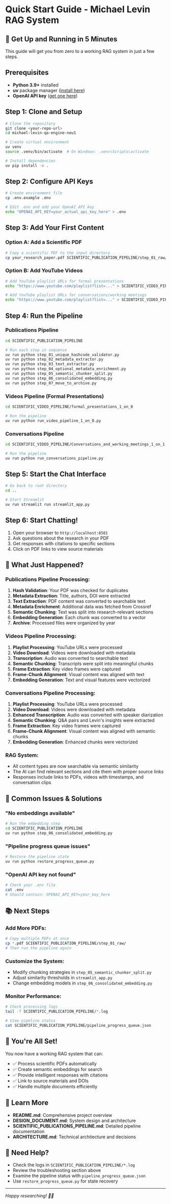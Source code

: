 # Quick Start Guide - Michael Levin RAG System

## 🚀 Get Up and Running in 5 Minutes

This guide will get you from zero to a working RAG system in just a few steps.

## Prerequisites

- **Python 3.9+** installed
- **uv** package manager ([install here](https://docs.astral.sh/uv/))
- **OpenAI API key** ([get one here](https://platform.openai.com/api-keys))

## Step 1: Clone and Setup

```bash
# Clone the repository
git clone <your-repo-url>
cd michael-levin-qa-engine-neu1

# Create virtual environment
uv venv
source .venv/bin/activate  # On Windows: .venv\Scripts\activate

# Install dependencies
uv pip install -e .
```

## Step 2: Configure API Keys

```bash
# Create environment file
cp .env.example .env

# Edit .env and add your OpenAI API key
echo "OPENAI_API_KEY=your_actual_api_key_here" > .env
```

## Step 3: Add Your First Content

### Option A: Add a Scientific PDF
```bash
# Copy a scientific PDF to the input directory
cp your_research_paper.pdf SCIENTIFIC_PUBLICATION_PIPELINE/step_01_raw/
```

### Option B: Add YouTube Videos
```bash
# Add YouTube playlist URLs for formal presentations
echo "https://www.youtube.com/playlist?list=..." > SCIENTIFIC_VIDEO_PIPELINE/formal_presentations_1_on_0/step_01_raw/youtube_playlist.txt

# Add YouTube playlist URLs for conversations/working meetings
echo "https://www.youtube.com/playlist?list=..." > SCIENTIFIC_VIDEO_PIPELINE/Conversations_and_working_meetings_1_on_1/step_01_raw/youtube_playlist.txt
```

## Step 4: Run the Pipeline

### Publications Pipeline
```bash
cd SCIENTIFIC_PUBLICATION_PIPELINE

# Run each step in sequence
uv run python step_01_unique_hashcode_validator.py
uv run python step_02_metadata_extractor.py
uv run python step_03_text_extractor.py
uv run python step_04_optional_metadata_enrichment.py
uv run python step_05_semantic_chunker_split.py
uv run python step_06_consolidated_embedding.py
uv run python step_07_move_to_archive.py
```

### Videos Pipeline (Formal Presentations)
```bash
cd SCIENTIFIC_VIDEO_PIPELINE/formal_presentations_1_on_0

# Run the pipeline
uv run python run_video_pipeline_1_on_0.py
```

### Conversations Pipeline
```bash
cd SCIENTIFIC_VIDEO_PIPELINE/Conversations_and_working_meetings_1_on_1

# Run the pipeline
uv run python run_conversations_pipeline.py
```

## Step 5: Start the Chat Interface

```bash
# Go back to root directory
cd ..

# Start Streamlit
uv run streamlit run streamlit_app.py
```

## Step 6: Start Chatting!

1. Open your browser to `http://localhost:8501`
2. Ask questions about the research in your PDF
3. Get responses with citations to specific sections
4. Click on PDF links to view source materials

## 🎯 What Just Happened?

### Publications Pipeline Processing:
1. **Hash Validation**: Your PDF was checked for duplicates
2. **Metadata Extraction**: Title, authors, DOI were extracted
3. **Text Extraction**: PDF content was converted to searchable text
4. **Metadata Enrichment**: Additional data was fetched from Crossref
5. **Semantic Chunking**: Text was split into research-relevant sections
6. **Embedding Generation**: Each chunk was converted to a vector
7. **Archive**: Processed files were organized by year

### Videos Pipeline Processing:
1. **Playlist Processing**: YouTube URLs were processed
2. **Video Download**: Videos were downloaded with metadata
3. **Transcription**: Audio was converted to searchable text
4. **Semantic Chunking**: Transcripts were split into meaningful chunks
5. **Frame Extraction**: Key video frames were captured
6. **Frame-Chunk Alignment**: Visual content was aligned with text
7. **Embedding Generation**: Text and visual features were vectorized

### Conversations Pipeline Processing:
1. **Playlist Processing**: YouTube URLs were processed
2. **Video Download**: Videos were downloaded with metadata
3. **Enhanced Transcription**: Audio was converted with speaker diarization
4. **Semantic Chunking**: Q&A pairs and Levin's insights were extracted
5. **Frame Extraction**: Key video frames were captured
6. **Frame-Chunk Alignment**: Visual content was aligned with semantic chunks
7. **Embedding Generation**: Enhanced chunks were vectorized

### RAG System:
- All content types are now searchable via semantic similarity
- The AI can find relevant sections and cite them with proper source links
- Responses include links to PDFs, videos with timestamps, and conversation clips

## 🔧 Common Issues & Solutions

### "No embeddings available"
```bash
# Run the embedding step
cd SCIENTIFIC_PUBLICATION_PIPELINE
uv run python step_06_consolidated_embedding.py
```

### "Pipeline progress queue issues"
```bash
# Restore the pipeline state
uv run python restore_progress_queue.py
```

### "OpenAI API key not found"
```bash
# Check your .env file
cat .env
# Should contain: OPENAI_API_KEY=your_key_here
```

## 📚 Next Steps

### Add More PDFs:
```bash
# Copy multiple PDFs at once
cp *.pdf SCIENTIFIC_PUBLICATION_PIPELINE/step_01_raw/
# Then run the pipeline again
```

### Customize the System:
- Modify chunking strategies in `step_05_semantic_chunker_split.py`
- Adjust similarity thresholds in `streamlit_app.py`
- Change embedding models in `step_06_consolidated_embedding.py`

### Monitor Performance:
```bash
# Check processing logs
tail -f SCIENTIFIC_PUBLICATION_PIPELINE/*.log

# View pipeline status
cat SCIENTIFIC_PUBLICATION_PIPELINE/pipeline_progress_queue.json
```

## 🎉 You're All Set!

You now have a working RAG system that can:
- ✅ Process scientific PDFs automatically
- ✅ Create semantic embeddings for search
- ✅ Provide intelligent responses with citations
- ✅ Link to source materials and DOIs
- ✅ Handle multiple documents efficiently

## 📖 Learn More

- **README.md**: Comprehensive project overview
- **DESIGN_DOCUMENT.md**: System design and architecture
- **SCIENTIFIC_PUBLICATIONS_PIPELINE.md**: Detailed pipeline documentation
- **ARCHITECTURE.md**: Technical architecture and decisions

## 🤝 Need Help?

- Check the logs in `SCIENTIFIC_PUBLICATION_PIPELINE/*.log`
- Review the troubleshooting section above
- Examine the pipeline status with `pipeline_progress_queue.json`
- Use `restore_progress_queue.py` for state recovery

---

*Happy researching! 🧠✨*
